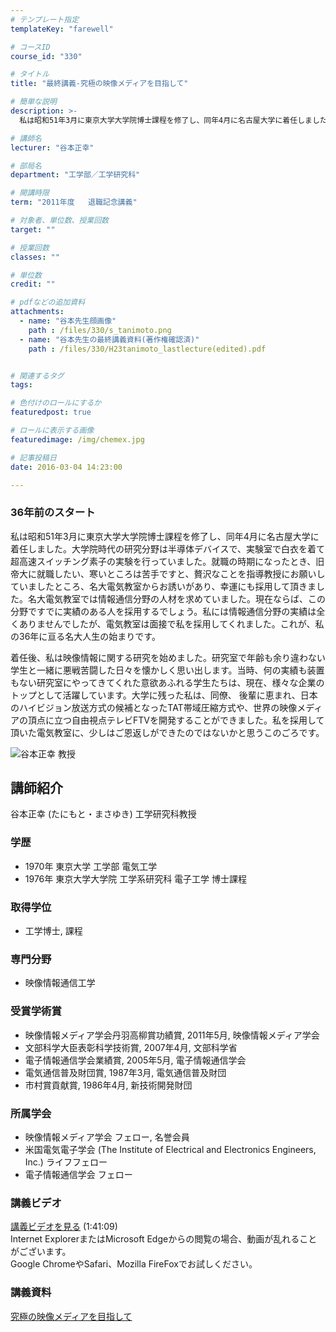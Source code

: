 ```yaml
---
# テンプレート指定
templateKey: "farewell"

# コースID
course_id: "330"

# タイトル
title: "最終講義-究極の映像メディアを目指して"

# 簡単な説明
description: >-
  私は昭和51年3月に東京大学大学院博士課程を修了し、同年4月に名古屋大学に着任しました。大学院時代の研究分野は半導体デバイスで、実験室で白衣を着て超高速スイッチング素子の実験を行っていました。就職...

# 講師名
lecturer: "谷本正幸"

# 部局名
department: "工学部／工学研究科"

# 開講時限
term: "2011年度	退職記念講義"

# 対象者、単位数、授業回数
target: ""

# 授業回数
classes: ""

# 単位数
credit: ""

# pdfなどの追加資料
attachments: 
  - name: "谷本先生顔画像" 
    path : /files/330/s_tanimoto.png
  - name: "谷本先生の最終講義資料(著作権確認済)" 
    path : /files/330/H23tanimoto_lastlecture(edited).pdf


# 関連するタグ
tags:

# 色付けのロールにするか
featuredpost: true

# ロールに表示する画像
featuredimage: /img/chemex.jpg

# 記事投稿日
date: 2016-03-04 14:23:00

---
```

### 36年前のスタート

私は昭和51年3月に東京大学大学院博士課程を修了し、同年4月に名古屋大学に着任しました。大学院時代の研究分野は半導体デバイスで、実験室で白衣を着て超高速スイッチング素子の実験を行っていました。就職の時期になったとき、旧帝大に就職したい、寒いところは苦手ですと、贅沢なことを指導教授にお願いしていましたところ、名大電気教室からお誘いがあり、幸運にも採用して頂きました。名大電気教室では情報通信分野の人材を求めていました。現在ならば、この分野ですでに実績のある人を採用するでしょう。私には情報通信分野の実績は全くありませんでしたが、電気教室は面接で私を採用してくれました。これが、私の36年に亘る名大人生の始まりです。 

着任後、私は映像情報に関する研究を始めました。研究室で年齢も余り違わない学生と一緒に悪戦苦闘した日々を懐かしく思い出します。当時、何の実績も装置もない研究室にやってきてくれた意欲あふれる学生たちは、現在、様々な企業のトップとして活躍しています。大学に残った私は、同僚、 後輩に恵まれ、日本のハイビジョン放送方式の候補となったTAT帯域圧縮方式や、世界の映像メディアの頂点に立つ自由視点テレビFTVを開発することができました。私を採用して頂いた電気教室に、少しはご恩返しができたのではないかと思うこのごろです。

![谷本正幸 教授](/files/330/s_tanimoto.png) 
## 講師紹介

谷本正幸 (たにもと・まさゆき) 工学研究科教授 

### 学歴

  * 1970年 東京大学 工学部 電気工学
  * 1976年 東京大学大学院 工学系研究科 電子工学 博士課程

### 取得学位

  * 工学博士, 課程

### 専門分野

  * 映像情報通信工学

### 受賞学術賞

  * 映像情報メディア学会丹羽高柳賞功績賞, 2011年5月, 映像情報メディア学会
  * 文部科学大臣表彰科学技術賞, 2007年4月, 文部科学省
  * 電子情報通信学会業績賞, 2005年5月, 電子情報通信学会
  * 電気通信普及財団賞, 1987年3月, 電気通信普及財団
  * 市村賞貢献賞, 1986年4月, 新技術開発財団

### 所属学会

  * 映像情報メディア学会 フェロー, 名誉会員
  * 米国電気電子学会 (The Institute of Electrical and Electronics Engineers, Inc.) ライフフェロー
  * 電子情報通信学会 フェロー
### 講義ビデオ


[ 講義ビデオを見る](http://nuvideo.media.nagoya-u.ac.jp/embed/e03341cd68c598f8eac6c4c52fffad1c01ebbce4) (1:41:09)  
Internet ExplorerまたはMicrosoft Edgeからの閲覧の場合、動画が乱れることがございます。  
Google ChromeやSafari、Mozilla FireFoxでお試しください。 

### 講義資料


[究極の映像メディアを目指して](/files/330/H23tanimoto_lastlecture(edited).pdf) 
